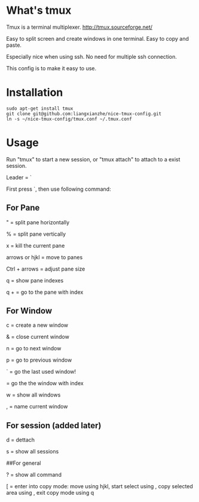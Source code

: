 # What's tmux

Tmux is a terminal multiplexer. http://tmux.sourceforge.net/

Easy to split screen and create windows in one terminal. Easy to copy and paste.

Especially nice when using ssh. No need for multiple ssh connection.

This config is to make it easy to use.

# Installation

    sudo apt-get install tmux
    git clone git@github.com:liangxianzhe/nice-tmux-config.git
    ln -s ~/nice-tmux-config/tmux.conf ~/.tmux.conf

# Usage

Run "tmux" to start a new session, or "tmux attach" to attach to a exist session.

Leader = `

First press `, then use following command:

## For Pane

" = split pane horizontally

% = split pane vertically

x = kill the current pane

arrows or hjkl = move to panes

Ctrl + arrows = adjust pane size

q = show pane indexes

q + <index> = go to the pane with index

## For Window

c = create a new window

& = close current window

n = go to next window

p = go to previous window

` = go the last used window! 

<index> = go the the window with index

w = show all windows

, = name current window

## For session (added later)

d = dettach

s = show all sessions

##For general

? = show all command

[ = enter into copy mode: move using hjkl, start select using <space>, copy selected area using <enter>, exit copy mode using q
